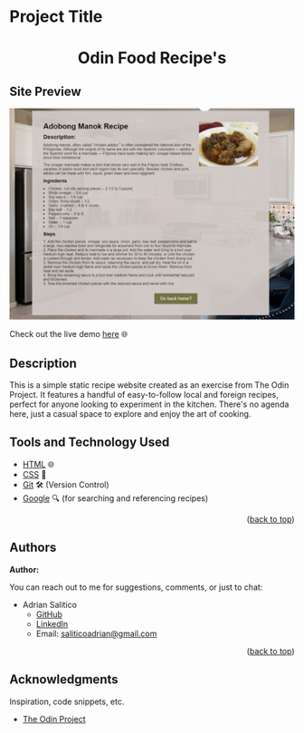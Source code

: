 <a name="readme-top"></a>

# Project Title

<h1 align="center">Odin Food Recipe's</h1>

<!-- SITE PREVIEW -->

## Site Preview

![Site Screenshot](recipe-1.jpeg)

Check out the live demo [here](https://frogerall.github.io/odin-recipe/) 🌐

## Description

This is a simple static recipe website created as an exercise from The Odin Project. It features a handful of easy-to-follow local and foreign recipes, perfect for anyone looking to experiment in the kitchen. There's no agenda here, just a casual space to explore and enjoy the art of cooking.

## Tools and Technology Used

- [HTML](https://developer.mozilla.org/en-US/docs/Web/HTML) 🌐
- [CSS](https://developer.mozilla.org/en-US/docs/Web/CSS) 🎨
- [Git](https://git-scm.com/doc) 🛠️ (Version Control)
- [Google](https://www.google.com) 🔍 (for searching and referencing recipes)

<p align="right">(<a href="#readme-top">back to top</a>)</p>

## Authors

**Author:**

You can reach out to me for suggestions, comments, or just to chat:

- Adrian Salitico
  - [GitHub](https://github.com/frogerall)
  - [LinkedIn](https://linkedin.com/in/nairda4)
  - Email: saliticoadrian@gmail.com

<p align="right">(<a href="#readme-top">back to top</a>)</p>

## Acknowledgments

Inspiration, code snippets, etc.

- [The Odin Project](https://www.theodinproject.com)
